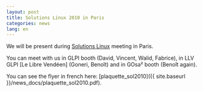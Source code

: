 ```yaml
---
layout: post
title: Solutions Linux 2010 in Paris
categories: news
lang: en
---
```


We will be present during [Solutions Linux](http://www.solutionslinux.fr/) meeting in Paris.

You can meet with us in GLPI booth (David, Vincent, Walid, Fabrice), in LLV GLPI [Le Libre Vendéen] (Goneri, Benoît) and in GOsa²  booth (Benoît again).

You can see the flyer in french here: [plaquette_sol2010]({{ site.baseurl }}/news_docs/plaquette_sol2010.pdf).
